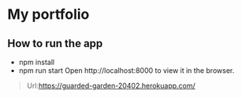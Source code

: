 # My portfolio
## How to run the app
* npm install
* npm run start
Open http://localhost:8000 to view it in the browser.
>Url:https://guarded-garden-20402.herokuapp.com/
